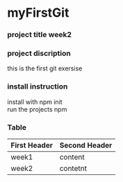 # myFirstGit
### project title week2  
### project discription  
this is the first git exersise  
### install instruction  
install with npm init  
run the projects npm  
### Table

First Header | Second Header
-------------|-------------
week1| content
week2| contetnt
